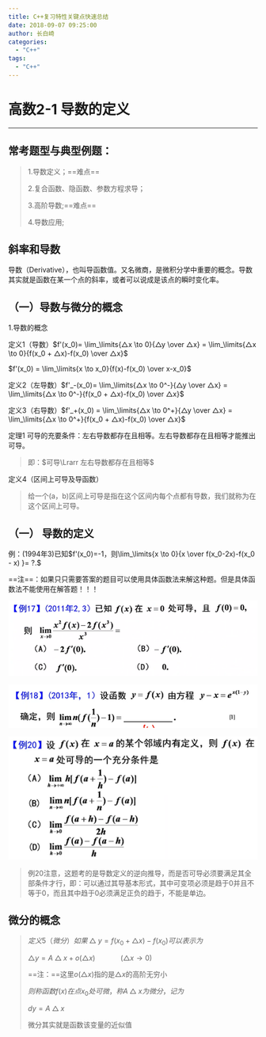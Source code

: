 ```yaml
---
title: C++复习特性关键点快速总结
date: 2018-09-07 09:25:00
author: 长白崎
categories:
  - "C++"
tags:
  - "C++"
---
```




# 高数2-1 导数的定义

---

## 常考题型与典型例题：

> 1.导数定义；==难点==
>
> 2.复合函数、隐函数、参数方程求导；
>
> 3.高阶导数;==难点==
>
> 4.导数应用;



## 斜率和导数

导数（Derivative），也叫导函数值。又名微商，是微积分学中重要的概念。导数其实就是函数在某一个点的斜率，或者可以说成是该点的瞬时变化率。





## （一）导数与微分的概念

1.导数的概念

定义1（导数）$f'(x_0)= \lim_\limits{△x \to 0}{△y \over △x} = \lim_\limits{△x \to 0}{f(x_0 + △x)-f(x_0) \over △x}$

$f'(x_0) = \lim_\limits{x \to x_0}{f(x)-f(x_0) \over x-x_0}$



定义2（左导数）$f'_-(x_0)= \lim_\limits{△x \to 0^-}{△y \over △x} = \lim_\limits{△x \to 0^-}{f(x_0 + △x)-f(x_0) \over △x}$

定义3（右导数）$f'_+(x_0) = \lim_\limits{△x \to 0^+}{△y \over △x} = \lim_\limits{△x \to 0^+}{f(x_0 + △x)-f(x_0) \over △x}$



定理1 可导的充要条件：左右导数都存在且相等。左右导数都存在且相等才能推出可导。

> 即：$可导\Lrarr 左右导数都存在且相等$

定义4（区间上可导及导函数） 

> 给一个(a，b)区间上可导是指在这个区间内每个点都有导数，我们就称为在这个区间上可导。

## （一） 导数的定义

例：(1994年3)已知$f'(x_0)=-1，则\lim_\limits{x \to 0}{x \over f(x_0-2x)-f(x_0 - x) }= ?.$

==注==：如果只只需要答案的题目可以使用具体函数法来解这种题。但是具体函数法不能使用在解答题！！！

![](images/Snipaste_2024-01-06_20-00-19.png)

![](images/Snipaste_2024-01-06_20-10-35.png)

![ ](images/Snipaste_2024-01-08_17-40-29.png)

> 例20注意，这题考的是导数定义的逆向推导，而是否可导必须要满足其全部条件才行，即：可以通过其导基本形式，其中可变项必须是趋于0并且不等于0，而且其中趋于0必须满足正负的趋于，不能是单边。



## 微分的概念

> $定义5（微分）如果△y=f(x_0 +△x)- f(x_0)可以表示为$
>
> $△y=A△x+ o(△x)~~~~~~~~~~~~~(△x \to 0)$
>
> ==注：==这里$o(△x)$指的是$△x$的高阶无穷小
>
> $则称函数f(x)在点x_0 处可微，称 A△x为微分，记为$
>
> $dy=A△x$
>
> 微分其实就是函数该变量的近似值


